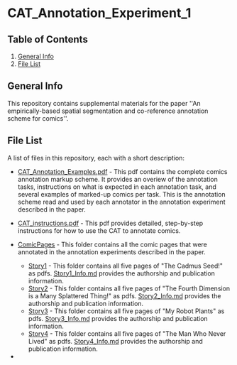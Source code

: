 # CAT_Annotation_Experiment_1

## Table of Contents
1. [General Info](#general-info)
2. [File List](#file-list)


## General Info

This repository contains supplemental materials for the paper ''An empirically-based spatial segmentation and co-reference annotation scheme for comics''.

## File List

A list of files in this repository, each with a short description:

* [CAT_Annotation_Examples.pdf](CAT_Annotation_Examples.pdf) - This pdf contains the complete comics annotation markup scheme. It provides an overiew of the annotation tasks, instructions on what is expected in each annotation task, and several examples of marked-up comics per task. This is the annotation scheme read and used by each annotator in the annotation experiment described in the paper. 

* [CAT_instructions.pdf](CAT_instructions.pdf) - This pdf provides detailed, step-by-step instructions for how to use the CAT to annotate comics. 

* [ComicPages](ComicPages) - This folder contains all the comic pages that were annotated in the annotation experiments described in the paper. 

  * [Story1](ComicPages/Story1) - This folder contains all five pages of "The Cadmus Seed!" as pdfs. [Story1_Info.md](ComicPages/Story1/Story1_Info.md) provides the authorship and publication information. 
  * [Story2](ComicPages/Story2) - This folder contains all five pages of "The Fourth Dimension is a Many Splattered Thing!" as pdfs. [Story2_Info.md](ComicPages/Story2/Story2_Info.md) provides the authorship and publication information.
  * [Story3](ComicPages/Story3) - This folder contains all five pages of "My Robot Plants" as pdfs. [Story3_Info.md](ComicPages/Story3/Story3_Info.md) provides the authorship and publication information.
  * [Story4](ComicPages/Story4) - This folder contains all five pages of "The Man Who Never Lived" as pdfs. [Story4_Info.md](ComicPages/Story4/Story4_Info.md) provides the authorship and publication information.
 
* 



  
